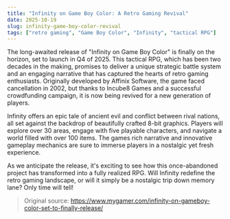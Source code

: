 ```yaml
---
title: "Infinity on Game Boy Color: A Retro Gaming Revival"
date: 2025-10-19
slug: infinity-game-boy-color-revival
tags: ["retro gaming", "Game Boy Color", "Infinity", "tactical RPG"]
---
```


The long-awaited release of "Infinity on Game Boy Color" is finally on the horizon, set to launch in Q4 of 2025. This tactical RPG, which has been two decades in the making, promises to deliver a unique strategic battle system and an engaging narrative that has captured the hearts of retro gaming enthusiasts. Originally developed by Affinix Software, the game faced cancellation in 2002, but thanks to Incube8 Games and a successful crowdfunding campaign, it is now being revived for a new generation of players.

Infinity offers an epic tale of ancient evil and conflict between rival nations, all set against the backdrop of beautifully crafted 8-bit graphics. Players will explore over 30 areas, engage with five playable characters, and navigate a world filled with over 100 items. The games rich narrative and innovative gameplay mechanics are sure to immerse players in a nostalgic yet fresh experience.

As we anticipate the release, it's exciting to see how this once-abandoned project has transformed into a fully realized RPG. Will Infinity redefine the retro gaming landscape, or will it simply be a nostalgic trip down memory lane? Only time will tell!
> Original source: https://www.mygamer.com/infinity-on-gameboy-color-set-to-finally-release/